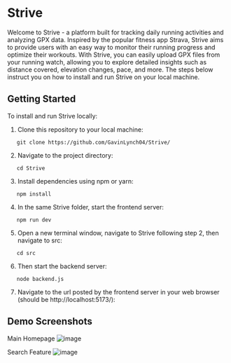 # Strive
Welcome to Strive - a platform built for tracking daily running activities and analyzing GPX data. Inspired by the popular fitness app Strava, Strive aims to provide users with an easy way to monitor their running progress and optimize their workouts. With Strive, you can easily upload GPX files from your running watch, allowing you to explore detailed insights such as distance covered, elevation changes, pace, and more. The steps below instruct you on how to install and run Strive on your local machine.

## Getting Started
To install and run Strive locally:

1. Clone this repository to your local machine:
```shell
   git clone https://github.com/GavinLynch04/Strive/
```
2. Navigate to the project directory:
```shell
   cd Strive
```
3. Install dependencies using npm or yarn:
```shell
   npm install
```
4. In the same Strive folder, start the frontend server:
```shell
   npm run dev
```
5. Open a new terminal window, navigate to Strive following step 2, then navigate to src:
```shell
   cd src
```
6. Then start the backend server:
```shell
   node backend.js
```

7. Navigate to the url posted by the frontend server in your web browser (should be http://localhost:5173/):

## Demo Screenshots
Main Homepage
![image](https://github.com/GavinLynch04/Strive/assets/34323734/43793521-88a5-49d9-afad-f3c2b10eadb5)

Search Feature
![image](https://github.com/GavinLynch04/Strive/assets/34323734/136660d5-45f2-451d-a096-3bf7473da9ef)

